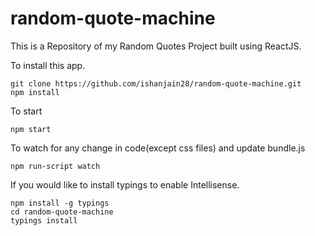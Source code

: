 # random-quote-machine
This is a Repository of my Random Quotes Project built using ReactJS. 

To install this app. 

```
git clone https://github.com/ishanjain28/random-quote-machine.git
npm install
```
To start
```
npm start
```
To watch for any change in code(except css files) and update bundle.js 
```
npm run-script watch
```
If you would like to install typings to enable Intellisense.

```
npm install -g typings
cd random-quote-machine
typings install
```
